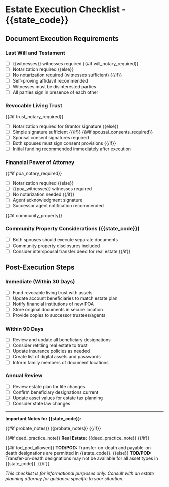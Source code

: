 # Estate Execution Checklist - {{state_code}}

## Document Execution Requirements

### Last Will and Testament
- [ ] {{witnesses}} witnesses required
{{#if will_notary_required}}
- [ ] Notarization required
{{else}}
- [ ] No notarization required (witnesses sufficient)
{{/if}}
- [ ] Self-proving affidavit recommended
- [ ] Witnesses must be disinterested parties
- [ ] All parties sign in presence of each other

### Revocable Living Trust
{{#if trust_notary_required}}
- [ ] Notarization required for Grantor signature
{{else}}
- [ ] Simple signature sufficient
{{/if}}
{{#if spousal_consents_required}}
- [ ] Spousal consent signatures required
- [ ] Both spouses must sign consent provisions
{{/if}}
- [ ] Initial funding recommended immediately after execution

### Financial Power of Attorney
{{#if poa_notary_required}}
- [ ] Notarization required
{{else}}
- [ ] {{poa_witnesses}} witnesses required
- [ ] No notarization needed
{{/if}}
- [ ] Agent acknowledgment signature
- [ ] Successor agent notification recommended

{{#if community_property}}
### Community Property Considerations ({{state_code}})
- [ ] Both spouses should execute separate documents
- [ ] Community property disclosures included
- [ ] Consider interspousal transfer deed for real estate
{{/if}}

## Post-Execution Steps

### Immediate (Within 30 Days)
- [ ] Fund revocable living trust with assets
- [ ] Update account beneficiaries to match estate plan
- [ ] Notify financial institutions of new POA
- [ ] Store original documents in secure location
- [ ] Provide copies to successor trustees/agents

### Within 90 Days
- [ ] Review and update all beneficiary designations
- [ ] Consider retitling real estate to trust
- [ ] Update insurance policies as needed
- [ ] Create list of digital assets and passwords
- [ ] Inform family members of document locations

### Annual Review
- [ ] Review estate plan for life changes
- [ ] Confirm beneficiary designations current
- [ ] Update asset values for estate tax planning
- [ ] Consider state law changes

---
**Important Notes for {{state_code}}:**

{{#if probate_notes}}
{{probate_notes}}
{{/if}}

{{#if deed_practice_note}}
**Real Estate:** {{deed_practice_note}}
{{/if}}

{{#if tod_pod_allowed}}
**TOD/POD:** Transfer-on-death and payable-on-death designations are permitted in {{state_code}}.
{{else}}
**TOD/POD:** Transfer-on-death designations may not be available for all asset types in {{state_code}}.
{{/if}}

*This checklist is for informational purposes only. Consult with an estate planning attorney for guidance specific to your situation.*